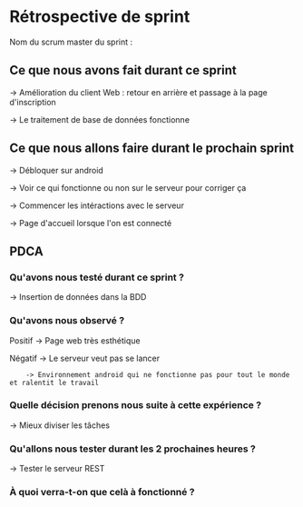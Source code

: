 # Rétrospective de sprint

Nom du scrum master du sprint : 

## Ce que nous avons fait durant ce sprint

-> Amélioration du client Web : retour en arrière et passage à la page d'inscription

-> Le traitement de base de données fonctionne

## Ce que nous allons faire durant le prochain sprint

-> Débloquer sur android

-> Voir ce qui fonctionne ou non sur le serveur pour corriger ça

-> Commencer les intéractions avec le serveur

-> Page d'accueil lorsque l'on est connecté

## PDCA 
### Qu'avons nous testé durant ce sprint ? 

->  Insertion de données dans la BDD

### Qu'avons nous observé ? 

Positif 
		-> Page web très esthétique 


Négatif 
		-> Le serveur veut pas se lancer 
		
		-> Environnement android qui ne fonctionne pas pour tout le monde et ralentit le travail

### Quelle décision prenons nous suite à cette expérience ? 

-> Mieux diviser les tâches

### Qu'allons nous tester durant les 2 prochaines heures ? 

-> Tester le serveur REST

### À quoi verra-t-on que celà à fonctionné ?


